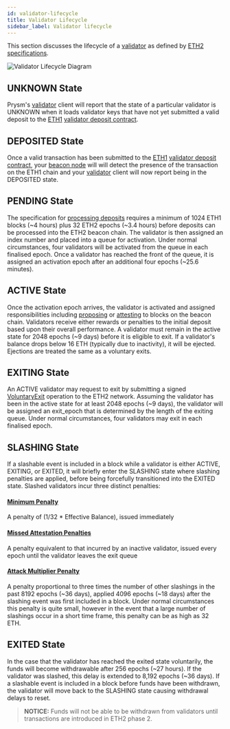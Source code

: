 ```yaml
---
id: validator-lifecycle
title: Validator Lifecycle
sidebar_label: Validator lifecycle
---
```


This section discusses the  lifecycle of a [validator](validator-clients.md) as defined by [ETH2 specifications](https://github.com/ethereum/eth2.0-specs).

![Validator Lifecycle Diagram](/img/validator-lifecycle.png)

## UNKNOWN State
Prysm's [validator](validator-clients.md) client will report that the state of a particular validator is UNKNOWN when it loads validator keys that have not yet submitted a valid deposit to the [ETH1](/docs/terminology#eth1) [validator deposit contract](./validator-deposit-contract).

## DEPOSITED State
Once a valid transaction has been submitted to the [ETH1](/docs/terminology#eth1) [validator deposit contract](./validator-deposit-contract), your [beacon node](./beacon-node) will will detect the presence of the transaction on the ETH1 chain and your [validator](validator-clients.md) client will now report being in the DEPOSITED state.

## PENDING State

The specification for [processing deposits](https://github.com/ethereum/eth2.0-specs/blob/dev/specs/phase0/validator.md#process-deposit) requires a minimum of 1024 ETH1 blocks (~4 hours) plus 32 ETH2 epochs (~3.4 hours) before deposits can be processed into the ETH2 beacon chain.  The validator is then assigned an index number and placed into a queue for activation. Under normal circumstances, four validators will be activated from the queue in each finalised epoch.  Once a validator has reached the front of the queue, it is assigned an activation epoch after an additional four epochs (~25.6 minutes).

## ACTIVE State

Once the activation epoch arrives, the validator is activated and assigned responsibilities including [proposing](/docs/terminology#propose) or [attesting](/docs/terminology#attest) to blocks on the beacon chain.  Validators  receive either rewards or penalties to the initial deposit based upon their overall performance.  A validator must remain in the active state for 2048 epochs (~9 days) before it is eligible to exit.  If a validator's balance drops below 16 ETH (typically due to inactivity), it will be ejected.  Ejections are treated the same as a voluntary exits.

## EXITING State 
An ACTIVE validator may request to exit by submitting a signed [VoluntaryExit](https://github.com/ethereum/eth2.0-specs/blob/v0.10.0/specs/phase0/beacon-chain.md#voluntary-exits) operation to the ETH2 network. Assuming the validator has been in the active state for at least 2048 epochs (~9 days), the validator will be assigned an exit_epoch that is determined by the length of the exiting queue.  Under normal circumstances, four validators may exit in each finalised epoch.

## SLASHING State
If a slashable event is included in a block while a validator is either ACTIVE, EXITING, or EXITED, it will briefly enter the SLASHING state where slashing penalties are applied, before being forcefully transitioned into the EXITED state.  Slashed validators incur three distinct penalties:
  #### [Minimum Penalty](https://github.com/ethereum/eth2.0-specs/blob/dev/specs/phase0/beacon-chain.md#slash_validator) 
  A penalty of (1/32 * Effective Balance), issued immediately
  #### [Missed Attestation Penalties](https://github.com/ethereum/eth2.0-specs/blob/dev/specs/phase0/beacon-chain.md#rewards-and-penalties-1)
  A penalty equivalent to that incurred by an inactive validator, issued every epoch until the validator leaves the exit queue
  #### [Attack Multiplier Penalty](https://github.com/ethereum/eth2.0-specs/blob/dev/specs/phase0/beacon-chain.md#slashings)
  A penalty proportional to three times the number of other slashings in the past 8192 epochs (~36 days), applied 4096 epochs (~18 days) after the slashing event was first included in a block.  Under normal circumstances this penalty is quite small, however in the event that a large number of slashings occur in a short time frame, this penalty can be as high as 32 ETH.

## EXITED State
In the case that the validator has reached the exited state voluntarily, the funds will become withdrawable after 256 epochs (~27 hours).  If the validator was slashed, this delay is extended to 8,192 epochs (~36 days).  If a slashable event is included in a block before funds have been withdrawn, the validator will move back to the SLASHING state causing withdrawal delays to reset.
> **NOTICE:** Funds will not be able to be withdrawn from validators until transactions are introduced in ETH2 phase 2.


